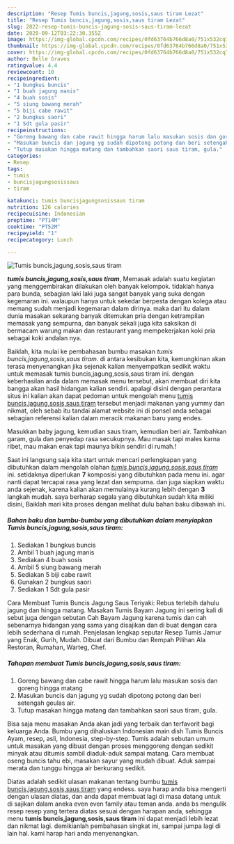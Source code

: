 ```yaml
---
description: "Resep Tumis buncis,jagung,sosis,saus tiram Lezat"
title: "Resep Tumis buncis,jagung,sosis,saus tiram Lezat"
slug: 2822-resep-tumis-buncis-jagung-sosis-saus-tiram-lezat
date: 2020-09-12T03:22:30.355Z
image: https://img-global.cpcdn.com/recipes/0fd63764b766d8a0/751x532cq70/tumis-buncisjagungsosissaus-tiram-foto-resep-utama.jpg
thumbnail: https://img-global.cpcdn.com/recipes/0fd63764b766d8a0/751x532cq70/tumis-buncisjagungsosissaus-tiram-foto-resep-utama.jpg
cover: https://img-global.cpcdn.com/recipes/0fd63764b766d8a0/751x532cq70/tumis-buncisjagungsosissaus-tiram-foto-resep-utama.jpg
author: Belle Graves
ratingvalue: 4.4
reviewcount: 10
recipeingredient:
- "1 bungkus buncis"
- "1 buah jagung manis"
- "4 buah sosis"
- "5 siung bawang merah"
- "5 biji cabe rawit"
- "2 bungkus saori"
- "1 Sdt gula pasir"
recipeinstructions:
- "Goreng bawang dan cabe rawit hingga harum lalu masukan sosis dan goreng hingga matang"
- "Masukan buncis dan jagung yg sudah dipotong potong dan beri setengah geulas air."
- "Tutup masakan hingga matang dan tambahkan saori saus tiram, gula."
categories:
- Resep
tags:
- tumis
- buncisjagungsosissaus
- tiram

katakunci: tumis buncisjagungsosissaus tiram 
nutrition: 126 calories
recipecuisine: Indonesian
preptime: "PT14M"
cooktime: "PT52M"
recipeyield: "1"
recipecategory: Lunch

---
```



![Tumis buncis,jagung,sosis,saus tiram](https://img-global.cpcdn.com/recipes/0fd63764b766d8a0/751x532cq70/tumis-buncisjagungsosissaus-tiram-foto-resep-utama.jpg)

<b><i>tumis buncis,jagung,sosis,saus tiram</i></b>, Memasak adalah suatu kegiatan yang menggembirakan dilakukan oleh banyak kelompok. tidaklah hanya para bunda, sebagian laki laki juga sangat banyak yang suka dengan kegemaran ini. walaupun hanya untuk sekedar berpesta dengan kolega atau memang sudah menjadi kegemaran dalam dirinya. maka dari itu dalam dunia masakan sekarang banyak ditemukan pria dengan ketrampilan memasak yang sempurna, dan banyak sekali juga kita saksikan di bermacam warung makan dan restaurant yang mempekerjakan koki pria sebagai koki andalan nya.

Baiklah, kita mulai ke pembahasan bumbu masakan <i>tumis buncis,jagung,sosis,saus tiram</i>. di antara kesibukan kita, kemungkinan akan terasa menyenangkan jika sejenak kalian menyempatkan sedikit waktu untuk memasak tumis buncis,jagung,sosis,saus tiram ini. dengan keberhasilan anda dalam memasak menu tersebut, akan membuat diri kita bangga akan hasil hidangan kalian sendiri. apalagi disini dengan perantara situs ini kalian akan dapat pedoman untuk mengolah menu <u>tumis buncis,jagung,sosis,saus tiram</u> tersebut menjadi makanan yang yummy dan nikmat, oleh sebab itu tandai alamat website ini di ponsel anda sebagai sebagian referensi kalian dalam meracik makanan baru yang endes.

Masukkan baby jagung, kemudian saus tiram, kemudian beri air. Tambahkan garam, gula dan penyedap rasa secukupnya. Mau masak tapi males karna ribet, mau makan enak tapi maunya bikin sendiri di rumah.!


Saat ini langsung saja kita start untuk mencari perlengkapan yang dibutuhkan dalam mengolah olahan <u><i>tumis buncis,jagung,sosis,saus tiram</i></u> ini. setidaknya diperlukan <b>7</b> komposisi yang dibutuhkan pada menu ini. agar nanti dapat tercapai rasa yang lezat dan sempurna. dan juga siapkan waktu anda sejenak, karena kalian akan memulainya kurang lebih dengan <b>3</b> langkah mudah. saya berharap segala yang dibutuhkan sudah kita miliki disini, Baiklah mari kita proses dengan melihat dulu bahan baku dibawah ini.

<!--inarticleads1-->

##### Bahan baku dan bumbu-bumbu yang dibutuhkan dalam menyiapkan Tumis buncis,jagung,sosis,saus tiram:

1. Sediakan 1 bungkus buncis
1. Ambil 1 buah jagung manis
1. Sediakan 4 buah sosis
1. Ambil 5 siung bawang merah
1. Sediakan 5 biji cabe rawit
1. Gunakan 2 bungkus saori
1. Sediakan 1 Sdt gula pasir


Cara Membuat Tumis Buncis Jagung Saus Teriyaki: Rebus terlebih dahulu jagung dan hingga matang. Masakan Tumis Bayam Jagung ini sering kali di sebut juga dengan sebutan Cah Bayam Jagung karena tumis dan cah sebenarnya hidangan yang sama yang disajikan dan di buat dengan cara lebih sederhana di rumah. Penjelasan lengkap seputar Resep Tumis Jamur yang Enak, Gurih, Mudah. Dibuat dari Bumbu dan Rempah Pilihan Ala Restoran, Rumahan, Warteg, Chef. 

<!--inarticleads2-->

##### Tahapan membuat Tumis buncis,jagung,sosis,saus tiram:

1. Goreng bawang dan cabe rawit hingga harum lalu masukan sosis dan goreng hingga matang
1. Masukan buncis dan jagung yg sudah dipotong potong dan beri setengah geulas air.
1. Tutup masakan hingga matang dan tambahkan saori saus tiram, gula.


Bisa saja menu masakan Anda akan jadi yang terbaik dan terfavorit bagi keluarga Anda. Bumbu yang dihaluskan Indonesian main dish Tumis Buncis Ayam, resep, asli, Indonesia, step-by-step. Tumis adalah sebutan umum untuk masakan yang dibuat dengan proses menggoreng dengan sedikit minyak atau ditumis sambil diaduk-aduk sampai matang. Cara membuat oseng buncis tahu ebi, masakan sayur yang mudah dibuat. Aduk sampai merata dan tunggu hingga air berkurang sedikit. 

Diatas adalah sedikit ulasan makanan tentang bumbu <u>tumis buncis,jagung,sosis,saus tiram</u> yang endess. saya harap anda bisa mengerti dengan ulasan diatas, dan anda dapat membuat lagi di masa datang untuk di sajikan dalam aneka even even family atau teman anda. anda bs mengulik resep resep yang tertera diatas sesuai dengan harapan anda, sehingga menu <b>tumis buncis,jagung,sosis,saus tiram</b> ini dapat menjadi lebih lezat dan nikmat lagi. demikianlah pembahasan singkat ini, sampai jumpa lagi di lain hal. kami harap hari anda menyenangkan.

